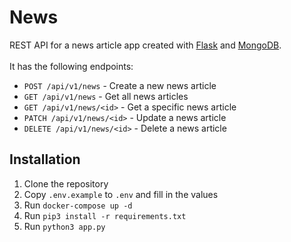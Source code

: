 # News
REST API for a news article app created with [Flask](https://flask.palletsprojects.com/en/1.1.x/) and [MongoDB](https://www.mongodb.com/).
<br>
<br>
It has the following endpoints:
- `POST /api/v1/news` - Create a new news article
- `GET /api/v1/news` - Get all news articles
- `GET /api/v1/news/<id>` - Get a specific news article
- `PATCH /api/v1/news/<id>` - Update a news article
- `DELETE /api/v1/news/<id>` - Delete a news article

## Installation
1. Clone the repository
2. Copy `.env.example` to `.env` and fill in the values
3. Run `docker-compose up -d`
4. Run `pip3 install -r requirements.txt`
5. Run `python3 app.py`
